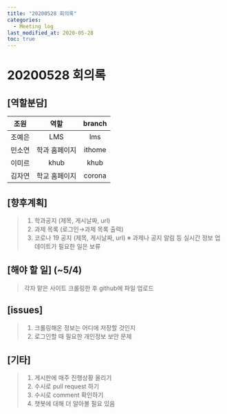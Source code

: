 ```yaml
---
title: "20200528 회의록"
categories:
  - Meeting log
last_modified_at: 2020-05-28
toc: true
---
```


# 20200528 회의록

## [역할분담]

| 조원 | 역할 | branch |
| --- | :---: | :---: |
| 조예은 | LMS | lms |
| 민소연 | 학과 홈페이지 | ithome |
| 이미르 | khub | khub |
| 김자연 | 학교 홈페이지 | corona |

## [향후계획]

> 1. 학과공지 (제목, 게시날짜, url)
> 2. 과제 목록 (로그인→과제 목록 출력)
> 3. 코로나 19 공지 (제목, 게시날짜, url)
> ※ 과제나 공지 알림 등 실시간 정보 업데이트가 필요한 일은 보류
  
  
## [해야 할 일] (~5/4)
> 각자 맡은 사이트 크롤링한 후 github에 파일 업로드
  
  
## [issues]
> 1. 크롤링해온 정보는 어디에 저장할 것인지
> 2. 로그인할 때 필요한 개인정보 보안 문제
  
  
## [기타]
> 1. 게시판에 매주 진행상황 올리기
> 2. 수시로 pull request 하기
> 3. 수시로 comment 확인하기
> 4. 챗봇에 대해 더 알아볼 필요 있음
